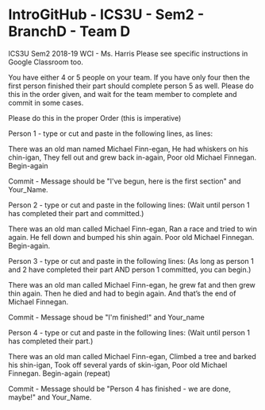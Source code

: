 # IntroGitHub - ICS3U - Sem2 - BranchD - Team D

ICS3U Sem2 2018-19 WCI - Ms. Harris Please see specific instructions in Google Classroom too.

You have either 4 or 5 people on your team. If you have only four then the first person finished their part should complete person 5 as well. Please do this in the order given, and wait for the team member to complete and commit in some cases.

Please do this in the proper Order (this is imperative)

Person 1 - type or cut and paste in the following lines, as lines:

There was an old man named Michael Finn-egan, He had whiskers on his chin-igan, They fell out and grew back in-again, Poor old Michael Finnegan. Begin-again

Commit - Message should be "I've begun, here is the first section" and Your_Name.

Person 2 - type or cut and paste in the following lines: (Wait until person 1 has completed their part and committed.)

There was an old man called Michael Finn-egan, Ran a race and tried to win again. He fell down and bumped his shin again. Poor old Michael Finnegan. Begin-again.

Person 3 - type or cut and paste in the following lines: (As long as person 1 and 2 have completed their part AND person 1 committed, you can begin.)

There was an old man called Michael Finn-egan, he grew fat and then grew thin again. Then he died and had to begin again. And that’s the end of Michael Finnegan.

Commit - Message shoud be "I'm finished!" and Your_name

Person 4 - type or cut and paste in the following lines: (Wait until person 1 has completed their part.)

There was an old man called Michael Finn-egan, Climbed a tree and barked his shin-igan, Took off several yards of skin-igan, Poor old Michael Finnegan. Begin-again (repeat)

Commit - Message should be "Person 4 has finished - we are done, maybe!" and Your_Name.

